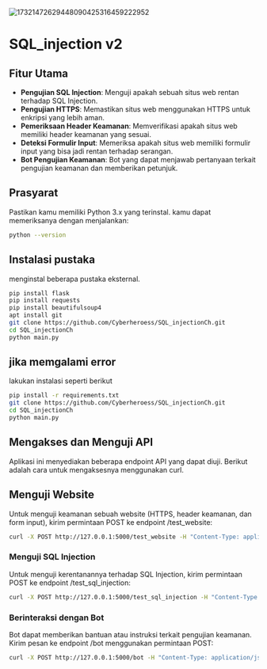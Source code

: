 ![17321472629448090425316459222952](https://github.com/user-attachments/assets/800db8e1-b67b-4520-ab64-a6e8d173b89c)

# SQL_injection v2
## Fitur Utama
- **Pengujian SQL Injection**: Menguji apakah sebuah situs web rentan terhadap SQL Injection.
- **Pengujian HTTPS**: Memastikan situs web menggunakan HTTPS untuk enkripsi yang lebih aman.
- **Pemeriksaan Header Keamanan**: Memverifikasi apakah situs web memiliki header keamanan yang sesuai.
- **Deteksi Formulir Input**: Memeriksa apakah situs web memiliki formulir input yang bisa jadi rentan terhadap serangan.
- **Bot Pengujian Keamanan**: Bot yang dapat menjawab pertanyaan terkait pengujian keamanan dan memberikan petunjuk.

## Prasyarat
Pastikan kamu memiliki Python 3.x yang terinstal. kamu dapat memeriksanya dengan menjalankan:

```bash
python --version
```
## Instalasi pustaka 
menginstal beberapa pustaka eksternal.
```bash
pip install flask
pip install requests
pip install beautifulsoup4
apt install git
git clone https://github.com/Cyberheroess/SQL_injectionCh.git
cd SQL_injectionCh
python main.py
```
## jika memgalami error 
lakukan instalasi seperti berikut
```bash
pip install -r requirements.txt
git clone https://github.com/Cyberheroess/SQL_injectionCh.git
cd SQL_injectionCh
python main.py
```
## Mengakses dan Menguji API
Aplikasi ini menyediakan beberapa endpoint API yang dapat diuji. Berikut adalah cara untuk mengaksesnya menggunakan curl.

## Menguji Website
Untuk menguji keamanan sebuah website (HTTPS, header keamanan, dan form input), kirim permintaan POST ke endpoint /test_website:

```bash
curl -X POST http://127.0.0.1:5000/test_website -H "Content-Type: application/json" -d '{"url": "http://example.com"}'
```
### Menguji SQL Injection
Untuk menguji kerentanannya terhadap SQL Injection, kirim permintaan POST ke endpoint /test_sql_injection:

```bash
curl -X POST http://127.0.0.1:5000/test_sql_injection -H "Content-Type: application/json" -d '{"url": "http://(url web)"}'
```
### Berinteraksi dengan Bot
Bot dapat memberikan bantuan atau instruksi terkait pengujian keamanan. Kirim pesan ke endpoint /bot menggunakan permintaan POST:

```bash
curl -X POST http://127.0.0.1:5000/bot -H "Content-Type: application/json" -d '{"message": "halo"}'
```


